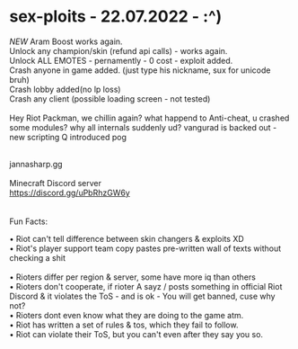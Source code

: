 # sex-ploits - 22.07.2022 - :^) 
*NEW*
Aram Boost works again. <br>
Unlock any champion/skin (refund api calls) - works again. <br>
Unlock ALL EMOTES - pernamently - 0 cost - exploit added. <br>
Crash anyone in game added. (just type his nickname, sux for unicode bruh)<br>
Crash lobby added(no lp loss) <br>
Crash any client (possible loading screen - not tested) <br><br>
Hey Riot Packman, we chillin again? what happend to Anti-cheat, u crashed some modules? why all internals suddenly ud?
vangurad is backed out - new scripting Q introduced pog<br><br>


jannasharp.gg<br>
<br>
Minecraft Discord server <br>
https://discord.gg/uPbRhzGW6y <br>
<br>
<br>
Fun Facts:<br>

• Riot can't tell difference between skin changers & exploits XD <br>
• Riot's player support team copy pastes pre-written wall of texts without checking a shit <br>  
• Rioters differ per region & server, some have more iq than others <br>
• Rioters don't cooperate, if rioter A sayz / posts something in official Riot Discord & it violates the ToS - and is ok - You will get banned, cuse why not? <br>
• Rioters dont even know what they are doing to the game atm. <br>
• Riot has written a set of rules & tos, which they fail to follow. <br>
• Riot can violate their ToS, but you can't even after they say you so. <br>
